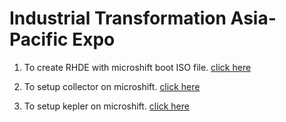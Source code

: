 # Industrial Transformation Asia-Pacific Expo


1. To create RHDE with microshift boot ISO file. [click here](rhel-edge-microshift-iso-builder/README.md)

2. To setup collector on microshift. [click here](edge-device-opentelemetry-collector/README.md)

3. To setup kepler on microshift. [click here](edge-device-kepler/README.md)